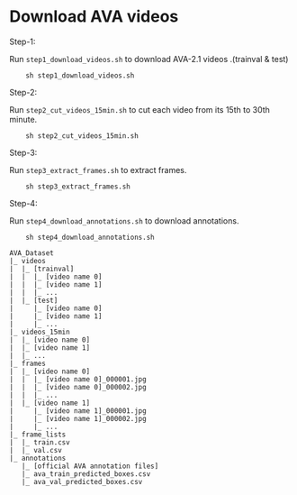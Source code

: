 # Download AVA videos

Step-1:

Run ```step1_download_videos.sh``` to download AVA-2.1 videos .(trainval & test)

```Shell
    sh step1_download_videos.sh
```

Step-2:

Run ```step2_cut_videos_15min.sh``` to cut each video from its 15th to 30th minute.


```Shell
    sh step2_cut_videos_15min.sh
```

Step-3:

Run ```step3_extract_frames.sh``` to extract frames.


```Shell
    sh step3_extract_frames.sh
```

Step-4:

Run ```step4_download_annotations.sh``` to download annotations.

```Shell
    sh step4_download_annotations.sh
```

```
AVA_Dataset
|_ videos
|  |_ [trainval]
|  |  |_ [video name 0]
|  |  |_ [video name 1]
|  |  |_ ...
|  |_ [test]
|     |_ [video name 0]
|     |_ [video name 1]
|     |_ ...
|_ videos_15min
|  |_ [video name 0]
|  |_ [video name 1]
|  |_ ...
|_ frames
|  |_ [video name 0]
|  |  |_ [video name 0]_000001.jpg
|  |  |_ [video name 0]_000002.jpg
|  |  |_ ...
|  |_ [video name 1]
|     |_ [video name 1]_000001.jpg
|     |_ [video name 1]_000002.jpg
|     |_ ...
|_ frame_lists
|  |_ train.csv
|  |_ val.csv
|_ annotations
   |_ [official AVA annotation files]
   |_ ava_train_predicted_boxes.csv
   |_ ava_val_predicted_boxes.csv
```